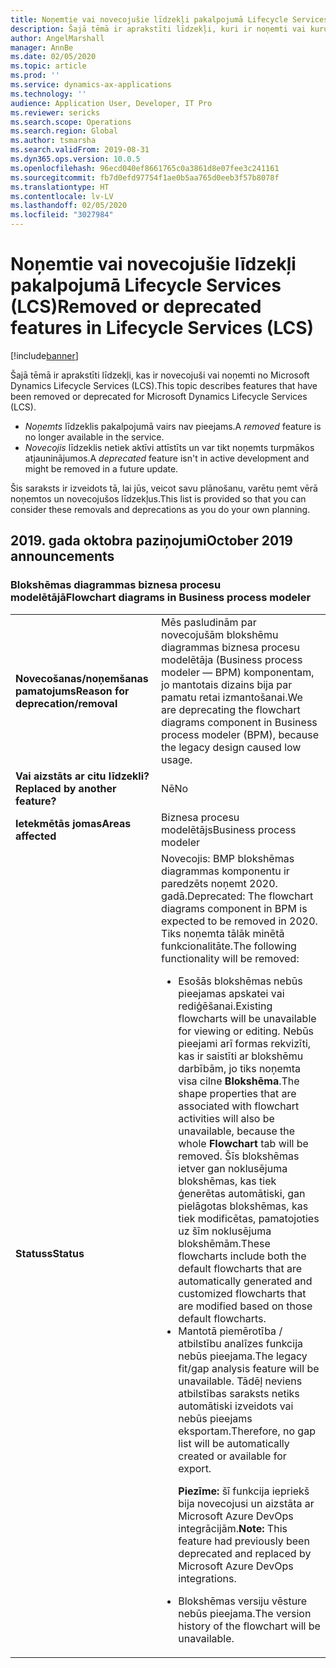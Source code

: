 ```yaml
---
title: Noņemtie vai novecojušie līdzekļi pakalpojumā Lifecycle Services (LCS)
description: Šajā tēmā ir aprakstīti līdzekļi, kuri ir noņemti vai kurus ir paredzēts noņemt no Microsoft Dynamics Lifecycle Services (LCS).
author: AngelMarshall
manager: AnnBe
ms.date: 02/05/2020
ms.topic: article
ms.prod: ''
ms.service: dynamics-ax-applications
ms.technology: ''
audience: Application User, Developer, IT Pro
ms.reviewer: sericks
ms.search.scope: Operations
ms.search.region: Global
ms.author: tsmarsha
ms.search.validFrom: 2019-08-31
ms.dyn365.ops.version: 10.0.5
ms.openlocfilehash: 96ecd040ef8661765c0a3861d8e07fee3c241161
ms.sourcegitcommit: fb7d0efd97754f1ae0b5aa765d0eeb3f57b8078f
ms.translationtype: HT
ms.contentlocale: lv-LV
ms.lasthandoff: 02/05/2020
ms.locfileid: "3027984"
---
```

# <a name="removed-or-deprecated-features-in-lifecycle-services-lcs"></a><span data-ttu-id="1866d-103">Noņemtie vai novecojušie līdzekļi pakalpojumā Lifecycle Services (LCS)</span><span class="sxs-lookup"><span data-stu-id="1866d-103">Removed or deprecated features in Lifecycle Services (LCS)</span></span>

[!include[banner](../includes/banner.md)]

<span data-ttu-id="1866d-104">Šajā tēmā ir aprakstīti līdzekļi, kas ir novecojuši vai noņemti no Microsoft Dynamics Lifecycle Services (LCS).</span><span class="sxs-lookup"><span data-stu-id="1866d-104">This topic describes features that have been removed or deprecated for Microsoft Dynamics Lifecycle Services (LCS).</span></span>

- <span data-ttu-id="1866d-105">*Noņemts* līdzeklis pakalpojumā vairs nav pieejams.</span><span class="sxs-lookup"><span data-stu-id="1866d-105">A *removed* feature is no longer available in the service.</span></span>
- <span data-ttu-id="1866d-106">*Novecojis* līdzeklis netiek aktīvi attīstīts un var tikt noņemts turpmākos atjauninājumos.</span><span class="sxs-lookup"><span data-stu-id="1866d-106">A *deprecated* feature isn't in active development and might be removed in a future update.</span></span>

<span data-ttu-id="1866d-107">Šis saraksts ir izveidots tā, lai jūs, veicot savu plānošanu, varētu ņemt vērā noņemtos un novecojušos līdzekļus.</span><span class="sxs-lookup"><span data-stu-id="1866d-107">This list is provided so that you can consider these removals and deprecations as you do your own planning.</span></span>

## <a name="october-2019-announcements"></a><span data-ttu-id="1866d-108">2019. gada oktobra paziņojumi</span><span class="sxs-lookup"><span data-stu-id="1866d-108">October 2019 announcements</span></span>

### <a name="flowchart-diagrams-in-business-process-modeler"></a><span data-ttu-id="1866d-109">Blokshēmas diagrammas biznesa procesu modelētājā</span><span class="sxs-lookup"><span data-stu-id="1866d-109">Flowchart diagrams in Business process modeler</span></span>

<table>
<tbody>
<tr>
<td><span data-ttu-id="1866d-110"><strong>Novecošanas/noņemšanas pamatojums</strong></span><span class="sxs-lookup"><span data-stu-id="1866d-110"><strong>Reason for deprecation/removal</strong></span></span></td>
<td><span data-ttu-id="1866d-111">Mēs pasludinām par novecojušām blokshēmu diagrammas biznesa procesu modelētāja (Business process modeler — BPM) komponentam, jo mantotais dizains bija par pamatu retai izmantošanai.</span><span class="sxs-lookup"><span data-stu-id="1866d-111">We are deprecating the flowchart diagrams component in Business process modeler (BPM), because the legacy design caused low usage.</span></span></td>
</tr>
<tr>
<td><span data-ttu-id="1866d-112"><strong>Vai aizstāts ar citu līdzekli?</strong></span><span class="sxs-lookup"><span data-stu-id="1866d-112"><strong>Replaced by another feature?</strong></span></span></td>
<td><span data-ttu-id="1866d-113">Nē</span><span class="sxs-lookup"><span data-stu-id="1866d-113">No</span></span></td>
</tr>
<tr>
<td><span data-ttu-id="1866d-114"><strong>Ietekmētās jomas</strong></span><span class="sxs-lookup"><span data-stu-id="1866d-114"><strong>Areas affected</strong></span></span></td>
<td><span data-ttu-id="1866d-115">Biznesa procesu modelētājs</span><span class="sxs-lookup"><span data-stu-id="1866d-115">Business process modeler</span></span></td>
</tr>
<tr>
<td><span data-ttu-id="1866d-116"><strong>Statuss</strong></span><span class="sxs-lookup"><span data-stu-id="1866d-116"><strong>Status</strong></span></span></td>
<td><span data-ttu-id="1866d-117">Novecojis: BMP blokshēmas diagrammas komponentu ir paredzēts noņemt 2020. gadā.</span><span class="sxs-lookup"><span data-stu-id="1866d-117">Deprecated: The flowchart diagrams component in BPM is expected to be removed in 2020.</span></span> <span data-ttu-id="1866d-118">Tiks noņemta tālāk minētā funkcionalitāte.</span><span class="sxs-lookup"><span data-stu-id="1866d-118">The following functionality will be removed:</span></span>
<ul>
<li><span data-ttu-id="1866d-119">Esošās blokshēmas nebūs pieejamas apskatei vai rediģēšanai.</span><span class="sxs-lookup"><span data-stu-id="1866d-119">Existing flowcharts will be unavailable for viewing or editing.</span></span> <span data-ttu-id="1866d-120">Nebūs pieejami arī formas rekvizīti, kas ir saistīti ar blokshēmu darbībām, jo tiks noņemta visa cilne <strong>Blokshēma</strong>.</span><span class="sxs-lookup"><span data-stu-id="1866d-120">The shape properties that are associated with flowchart activities will also be unavailable, because the whole <strong>Flowchart</strong> tab will be removed.</span></span> <span data-ttu-id="1866d-121">Šīs blokshēmas ietver gan noklusējuma blokshēmas, kas tiek ģenerētas automātiski, gan pielāgotas blokshēmas, kas tiek modificētas, pamatojoties uz šīm noklusējuma blokshēmām.</span><span class="sxs-lookup"><span data-stu-id="1866d-121">These flowcharts include both the default flowcharts that are automatically generated and customized flowcharts that are modified based on those default flowcharts.</span></span></li>
<li><span data-ttu-id="1866d-122">Mantotā piemērotība / atbilstību analīzes funkcija nebūs pieejama.</span><span class="sxs-lookup"><span data-stu-id="1866d-122">The legacy fit/gap analysis feature will be unavailable.</span></span> <span data-ttu-id="1866d-123">Tādēļ neviens atbilstības saraksts netiks automātiski izveidots vai nebūs pieejams eksportam.</span><span class="sxs-lookup"><span data-stu-id="1866d-123">Therefore, no gap list will be automatically created or available for export.</span></span>
<p><span data-ttu-id="1866d-124"><strong>Piezīme:</strong> šī funkcija iepriekš bija novecojusi un aizstāta ar Microsoft Azure DevOps integrācijām.</span><span class="sxs-lookup"><span data-stu-id="1866d-124"><strong>Note:</strong> This feature had previously been deprecated and replaced by Microsoft Azure DevOps integrations.</span></span></p>
</li>
<li><span data-ttu-id="1866d-125">Blokshēmas versiju vēsture nebūs pieejama.</span><span class="sxs-lookup"><span data-stu-id="1866d-125">The version history of the flowchart will be unavailable.</span></span></li>
</ul>
</td>
</tr>
</tbody>
</table>
